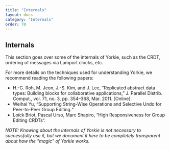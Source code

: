 ```yaml
---
title: "Internals"
layout: docs
category: "Internals"
order: 70
---
```


## Internals

This section goes over some of the internals of Yorkie, such as the CRDT, ordering of messages via Lamport clocks, etc.

For more details on the techniques used for understanding Yorkie, we recommend reading the following papers:

 - H.-G. Roh, M. Jeon, J.-S. Kim, and J. Lee, “Replicated abstract data types: Building blocks for collaborative applications,” J. Parallel Distrib. Comput., vol. 71, no. 3, pp. 354–368, Mar. 2011. [Online].
 - Weihai Yu, “Supporting String-Wise Operations and Selective Undo for Peer-to-Peer Group Editing.“
 - Loïck Briot, Pascal Urso, Marc Shapiro, “High Responsiveness for Group Editing CRDTs“.

*NOTE: Knowing about the internals of Yorkie is not necessary to successfully use it, but we document it here to be completely transparent about how the "magic" of Yorkie works.*
